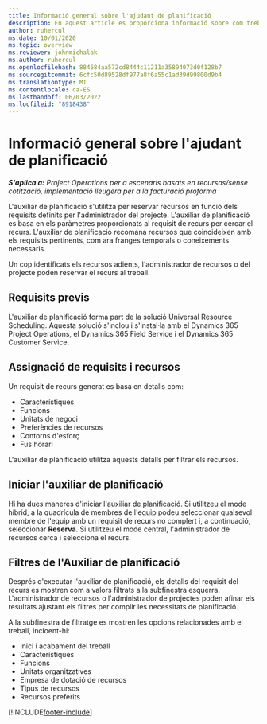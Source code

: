 ```yaml
---
title: Informació general sobre l'ajudant de planificació
description: En aquest article es proporciona informació sobre com treballar amb l'ajudant de planificació per reservar recursos.
author: ruhercul
ms.date: 10/01/2020
ms.topic: overview
ms.reviewer: johnmichalak
ms.author: ruhercul
ms.openlocfilehash: 884684aa572cd8444c11211a35894073d0f128b7
ms.sourcegitcommit: 6cfc50d89528df977a8f6a55c1ad39d99800d9b4
ms.translationtype: MT
ms.contentlocale: ca-ES
ms.lasthandoff: 06/03/2022
ms.locfileid: "8918438"
---
```

# <a name="schedule-assistant-overview"></a>Informació general sobre l'ajudant de planificació

_**S'aplica a:** Project Operations per a escenaris basats en recursos/sense cotització, implementació lleugera per a la facturació proforma_

L'auxiliar de planificació s'utilitza per reservar recursos en funció dels requisits definits per l'administrador del projecte. L'auxiliar de planificació es basa en els paràmetres proporcionats al requisit de recurs per cercar el recurs. L'auxiliar de planificació recomana recursos que coincideixen amb els requisits pertinents, com ara franges temporals o coneixements necessaris.

Un cop identificats els recursos adients, l'administrador de recursos o del projecte poden reservar el recurs al treball.

## <a name="prerequisites"></a>Requisits previs

L'auxiliar de planificació forma part de la solució Universal Resource Scheduling. Aquesta solució s'inclou i s'instal·la amb el Dynamics 365 Project Operations, el Dynamics 365 Field Service i el Dynamics 365 Customer Service.

## <a name="matching-requirements-and-resources"></a>Assignació de requisits i recursos

Un requisit de recurs generat es basa en detalls com:

-   Característiques
-   Funcions
-   Unitats de negoci
-   Preferències de recursos
-   Contorns d'esforç
-   Fus horari

L'auxiliar de planificació utilitza aquests detalls per filtrar els recursos.

## <a name="launch-the-schedule-assistant"></a>Iniciar l'auxiliar de planificació

Hi ha dues maneres d'iniciar l'auxiliar de planificació. Si utilitzeu el mode híbrid, a la quadrícula de membres de l'equip podeu seleccionar qualsevol membre de l'equip amb un requisit de recurs no complert i, a continuació, seleccionar **Reserva**. Si utilitzeu el mode central, l'administrador de recursos cerca i selecciona el recurs.

## <a name="schedule-assistant-filters"></a>Filtres de l'Auxiliar de planificació

Després d'executar l'auxiliar de planificació, els detalls del requisit del recurs es mostren com a valors filtrats a la subfinestra esquerra. L'administrador de recursos o l'administrador de projectes poden afinar els resultats ajustant els filtres per complir les necessitats de planificació.

A la subfinestra de filtratge es mostren les opcions relacionades amb el treball, incloent-hi:

-   Inici i acabament del treball
-   Característiques
-   Funcions
-   Unitats organitzatives
-   Empresa de dotació de recursos
-   Tipus de recursos
-   Recursos preferits


[!INCLUDE[footer-include](../includes/footer-banner.md)]